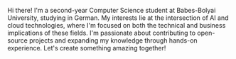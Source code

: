 Hi there! I'm a second-year Computer Science student at Babes-Bolyai University, studying in German. My interests lie at the intersection of AI and cloud technologies, where I'm focused on both the technical and business implications of these fields. I'm passionate about contributing to open-source projects and expanding my knowledge through hands-on experience. Let's create something amazing together!
